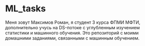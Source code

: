 # ML_tasks
Меня зовут Максимов Роман, я студент 3 курса ФПМИ МФТИ, дополнительно учусь на DS-потоке с углубленным изучением статистики и машинного обучения. Это репозиторий с моими домашними заданиями, связанными с машинным обучением.

